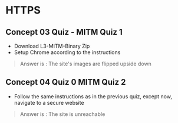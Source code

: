 # HTTPS

## Concept 03 Quiz - MITM Quiz 1

- Download L3-MITM-Binary Zip
- Setup Chrome according to the instructions

> Answer is : The site's images are flipped upside down

## Concept 04 Quiz 0 MITM Quiz 2

- Follow the same instructions as in the previous quiz, except now, navigate to a secure website

> Answer is : The site is unreachable